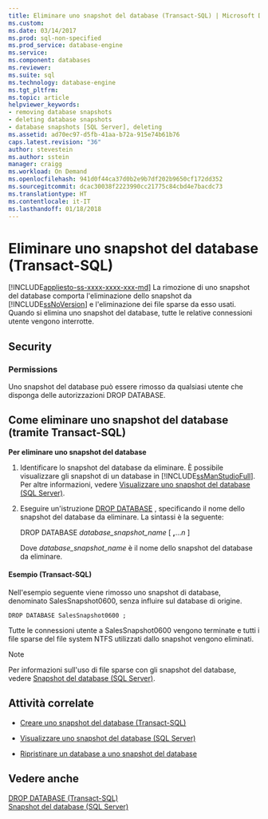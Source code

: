 ```yaml
---
title: Eliminare uno snapshot del database (Transact-SQL) | Microsoft Docs
ms.custom: 
ms.date: 03/14/2017
ms.prod: sql-non-specified
ms.prod_service: database-engine
ms.service: 
ms.component: databases
ms.reviewer: 
ms.suite: sql
ms.technology: database-engine
ms.tgt_pltfrm: 
ms.topic: article
helpviewer_keywords:
- removing database snapshots
- deleting database snapshots
- database snapshots [SQL Server], deleting
ms.assetid: ad70ec97-d5fb-41aa-b72a-915e74b61b76
caps.latest.revision: "36"
author: stevestein
ms.author: sstein
manager: craigg
ms.workload: On Demand
ms.openlocfilehash: 941d0f44ca37d0b2e9b7df202b9650cf172dd352
ms.sourcegitcommit: dcac30038f2223990cc21775c84cbd4e7bacdc73
ms.translationtype: HT
ms.contentlocale: it-IT
ms.lasthandoff: 01/18/2018
---
```

# <a name="drop-a-database-snapshot-transact-sql"></a>Eliminare uno snapshot del database (Transact-SQL)
[!INCLUDE[appliesto-ss-xxxx-xxxx-xxx-md](../../includes/appliesto-ss-xxxx-xxxx-xxx-md.md)] La rimozione di uno snapshot del database comporta l'eliminazione dello snapshot da [!INCLUDE[ssNoVersion](../../includes/ssnoversion-md.md)] e l'eliminazione dei file sparse da esso usati. Quando si elimina uno snapshot del database, tutte le relative connessioni utente vengono interrotte.  
  
## <a name="security"></a>Security  
  
###  <a name="Permissions"></a> Permissions  
 Uno snapshot del database può essere rimosso da qualsiasi utente che disponga delle autorizzazioni DROP DATABASE.  
  
##  <a name="TsqlProcedure"></a> Come eliminare uno snapshot del database (tramite Transact-SQL)  
 **Per eliminare uno snapshot del database**  
  
1.  Identificare lo snapshot del database da eliminare. È possibile visualizzare gli snapshot di un database in [!INCLUDE[ssManStudioFull](../../includes/ssmanstudiofull-md.md)]. Per altre informazioni, vedere [Visualizzare uno snapshot del database &#40;SQL Server&#41;](../../relational-databases/databases/view-a-database-snapshot-sql-server.md).  
  
2.  Eseguire un'istruzione [DROP DATABASE](../../t-sql/statements/drop-database-transact-sql.md) , specificando il nome dello snapshot del database da eliminare. La sintassi è la seguente:  
  
     DROP DATABASE *database_snapshot_name* [ **,**...*n* ]  
  
     Dove *database_snapshot_name* è il nome dello snapshot del database da eliminare.  
  
####  <a name="TsqlExample"></a> Esempio (Transact-SQL)  
 Nell'esempio seguente viene rimosso uno snapshot di database, denominato SalesSnapshot0600, senza influire sul database di origine.  
  
```  
DROP DATABASE SalesSnapshot0600 ;  
```  
  
 Tutte le connessioni utente a SalesSnapshot0600 vengono terminate e tutti i file sparse del file system NTFS utilizzati dallo snapshot vengono eliminati.  
  
> [!NOTE]  
>  Per informazioni sull'uso di file sparse con gli snapshot del database, vedere [Snapshot del database &#40;SQL Server&#41;](../../relational-databases/databases/database-snapshots-sql-server.md).  
  
##  <a name="RelatedTasks"></a> Attività correlate  
  
-   [Creare uno snapshot del database &#40;Transact-SQL&#41;](../../relational-databases/databases/create-a-database-snapshot-transact-sql.md)  
  
-   [Visualizzare uno snapshot del database &#40;SQL Server&#41;](../../relational-databases/databases/view-a-database-snapshot-sql-server.md)  
  
-   [Ripristinare un database a uno snapshot del database](../../relational-databases/databases/revert-a-database-to-a-database-snapshot.md)  
  
  
## <a name="see-also"></a>Vedere anche  
 [DROP DATABASE &#40;Transact-SQL&#41;](../../t-sql/statements/drop-database-transact-sql.md)   
 [Snapshot del database &#40;SQL Server&#41;](../../relational-databases/databases/database-snapshots-sql-server.md)  
  
  
